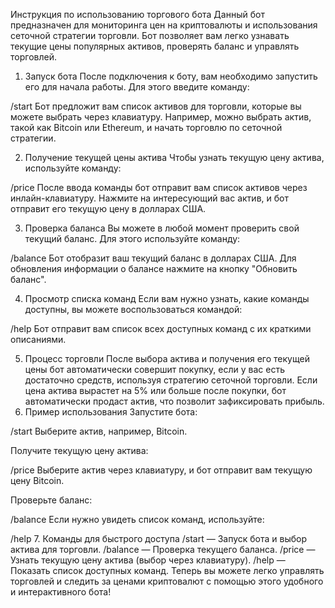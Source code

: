 Инструкция по использованию торгового бота
Данный бот предназначен для мониторинга цен на криптовалюты и использования сеточной стратегии торговли. Бот позволяет вам легко узнавать текущие цены популярных активов, проверять баланс и управлять торговлей.

1. Запуск бота
После подключения к боту, вам необходимо запустить его для начала работы. Для этого введите команду:

/start
Бот предложит вам список активов для торговли, которые вы можете выбрать через клавиатуру. Например, можно выбрать актив, такой как Bitcoin или Ethereum, и начать торговлю по сеточной стратегии.

2. Получение текущей цены актива
Чтобы узнать текущую цену актива, используйте команду:

/price
После ввода команды бот отправит вам список активов через инлайн-клавиатуру. Нажмите на интересующий вас актив, и бот отправит его текущую цену в долларах США.

3. Проверка баланса
Вы можете в любой момент проверить свой текущий баланс. Для этого используйте команду:

/balance
Бот отобразит ваш текущий баланс в долларах США. Для обновления информации о балансе нажмите на кнопку "Обновить баланс".

4. Просмотр списка команд
Если вам нужно узнать, какие команды доступны, вы можете воспользоваться командой:

/help
Бот отправит вам список всех доступных команд с их краткими описаниями.

5. Процесс торговли
После выбора актива и получения его текущей цены бот автоматически совершит покупку, если у вас есть достаточно средств, используя стратегию сеточной торговли.
Если цена актива вырастет на 5% или больше после покупки, бот автоматически продаст актив, что позволит зафиксировать прибыль.
6. Пример использования
Запустите бота:

/start
Выберите актив, например, Bitcoin.

Получите текущую цену актива:

/price
Выберите актив через клавиатуру, и бот отправит вам текущую цену Bitcoin.

Проверьте баланс:

/balance
Если нужно увидеть список команд, используйте:

/help
7. Команды для быстрого доступа
/start — Запуск бота и выбор актива для торговли.
/balance — Проверка текущего баланса.
/price — Узнать текущую цену актива (выбор через клавиатуру).
/help — Показать список доступных команд.
Теперь вы можете легко управлять торговлей и следить за ценами криптовалют с помощью этого удобного и интерактивного бота!
